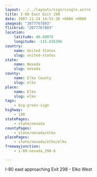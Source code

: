 ```yaml
---
layout: ../../layouts/sign/single.astro
title: I-80 East Exit 298
date: 2007-11-24 14:51:38 +0000 +0000
imageid: "2077767803"
flickrid: "2077767803"
location:
    latitude: 40.80076
    longitude: -115.836396
country:
    name: United States
    slug: united-states
state:
    name: Nevada
    slug: nevada
county:
    name: Elko County
    slug: elko
place:
    name: Elko
    slug: elko
tags:
    - big-green-sign
highway:
    - i80
statePages:
    - state/nevada
countyPages:
    - state/nevada/elko
placePages:
    - state/nevada/elko/elko
freewayjunction:
    - i-80-nevada_298-6

---
```

I-80 east approaching Exit 298 - Elko West